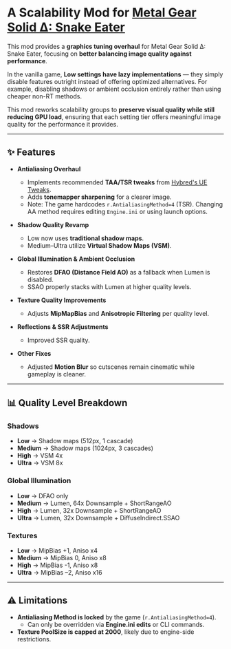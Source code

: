 # A Scalability Mod for [Metal Gear Solid Δ: Snake Eater](https://store.steampowered.com/app/2417610/METAL_GEAR_SOLID_D_SNAKE_EATER/)

This mod provides a **graphics tuning overhaul** for Metal Gear Solid Δ: Snake Eater, focusing on **better balancing image quality against performance**.  

In the vanilla game, **Low settings have lazy implementations** — they simply disable features outright instead of offering optimized alternatives. For example, disabling shadows or ambient occlusion entirely rather than using cheaper non-RT methods.  

This mod reworks scalability groups to **preserve visual quality while still reducing GPU load**, ensuring that each setting tier offers meaningful image quality for the performance it provides.

---

## ✨ Features

- **Antialiasing Overhaul**  
  - Implements recommended **TAA/TSR tweaks** from [Hybred's UE Tweaks](https://www.reddit.com/r/MotionClarity/comments/1gghasv/best_unreal_engine_antialiasing_tweaks/).  
  - Adds **tonemapper sharpening** for a clearer image.  
  - Note: The game hardcodes `r.AntialiasingMethod=4` (TSR). Changing AA method requires editing `Engine.ini` or using launch options.

- **Shadow Quality Revamp**  
  - Low now uses **traditional shadow maps**.  
  - Medium–Ultra utilize **Virtual Shadow Maps (VSM)**.  

- **Global Illumination & Ambient Occlusion**  
  - Restores **DFAO (Distance Field AO)** as a fallback when Lumen is disabled.  
  - SSAO properly stacks with Lumen at higher quality levels.

- **Texture Quality Improvements**  
  - Adjusts **MipMapBias** and **Anisotropic Filtering** per quality level.

- **Reflections & SSR Adjustments**  
  - Improved SSR quality.

- **Other Fixes**  
  - Adjusted **Motion Blur** so cutscenes remain cinematic while gameplay is cleaner.

---

## 📊 Quality Level Breakdown

### Shadows
- **Low** → Shadow maps (512px, 1 cascade)  
- **Medium** → Shadow maps (1024px, 3 cascades)  
- **High** → VSM 4x  
- **Ultra** → VSM 8x  

### Global Illumination
- **Low** → DFAO only  
- **Medium** → Lumen, 64x Downsample + ShortRangeAO  
- **High** → Lumen, 32x Downsample + ShortRangeAO  
- **Ultra** → Lumen, 32x Downsample + DiffuseIndirect.SSAO   

### Textures
- **Low** → MipBias +1, Aniso x4  
- **Medium** → MipBias 0, Aniso x8  
- **High** → MipBias -1, Aniso x8  
- **Ultra** → MipBias –2, Aniso x16  


---

## ⚠️ Limitations

- **Antialiasing Method is locked** by the game (`r.AntialiasingMethod=4`).  
  - Can only be overridden via **Engine.ini edits** or CLI commands.  
- **Texture PoolSize is capped at 2000**, likely due to engine-side restrictions.  
